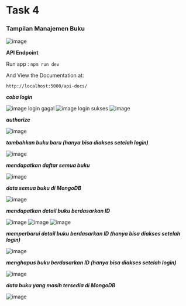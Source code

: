 # Task 4

### Tampilan Manajemen Buku

![image](https://github.com/niasur/Task4/blob/main/img/api%20buku.PNG)

**API Endpoint**

Run app :
`npm run dev`

And View the Documentation at: 
```
http://localhost:5000/api-docs/
```

***coba login***

![image](https://github.com/niasur/Task4/blob/main/img/login.PNG)
login gagal
![image](https://github.com/niasur/Task4/blob/main/img/login%20gagal.PNG)
login sukses
![image](https://github.com/niasur/Task4/blob/main/img/login%20sukses.PNG)

***authorize***

![image](https://github.com/niasur/Task4/blob/main/img/auth.PNG)

***tambahkan buku baru (hanya bisa diakses setelah login)***

![image](https://github.com/niasur/Task4/blob/main/img/%2Bbuku.PNG)

***mendapatkan daftar semua buku***

![image](https://github.com/niasur/Task4/blob/main/img/lihat%20daftar%20all%20buku.PNG)

***data semua buku di MongoDB***

![image](https://github.com/niasur/Task4/blob/main/img/tampil_all-data.PNG)

***mendapatkan detail buku berdasarkan ID***

![image](https://github.com/niasur/Task4/blob/main/img/temu1.PNG)
![image](https://github.com/niasur/Task4/blob/main/img/temu2.PNG)
![image](https://github.com/niasur/Task4/blob/main/img/temu3.PNG)


***memperbarui detail buku berdasarkan ID (hanya bisa diakses setelah login)***

![image](https://github.com/niasur/Task4/blob/main/img/update.PNG)


***menghapus buku berdasarkan ID (hanya bisa diakses setelah login)***

![image](https://github.com/niasur/Task4/blob/main/img/delete.PNG)


***data buku yang masih tersedia di MongoDB***

![image](https://github.com/niasur/Task4/blob/main/img/data%20sisa.PNG)
